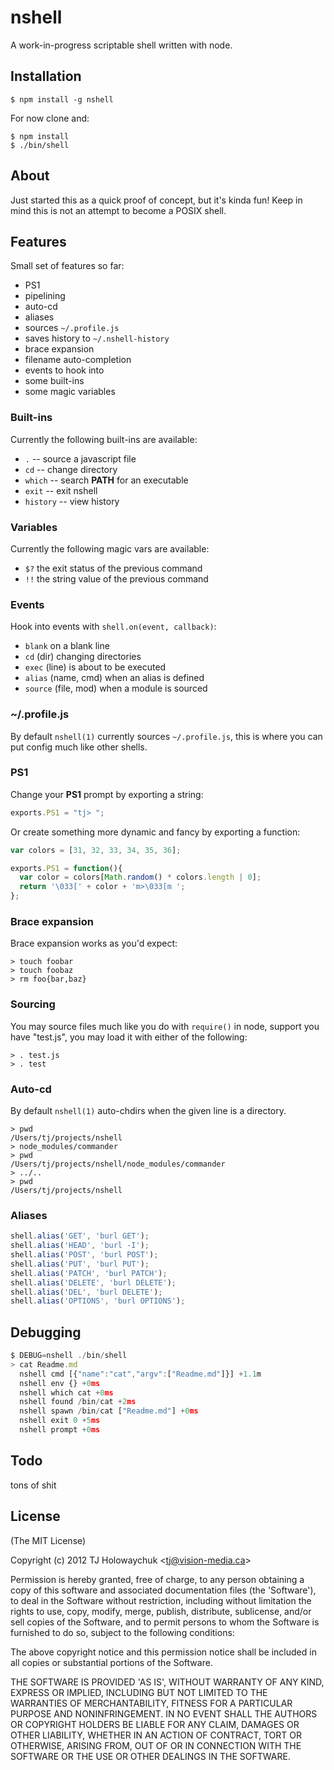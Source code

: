 
# nshell

  A work-in-progress scriptable shell written with node.

## Installation

    $ npm install -g nshell

 For now clone and:
 
    $ npm install
    $ ./bin/shell

## About

  Just started this as a quick proof of concept,
  but it's kinda fun! Keep in mind this is not an
  attempt to become a POSIX shell.

## Features

  Small set of features so far:
  
  - PS1
  - pipelining
  - auto-cd
  - aliases
  - sources `~/.profile.js`
  - saves history to `~/.nshell-history`
  - brace expansion
  - filename auto-completion
  - events to hook into
  - some built-ins
  - some magic variables

### Built-ins

  Currently the following built-ins are available:
  
  - `.` -- source a javascript file
  - `cd` -- change directory
  - `which` -- search __PATH__ for an executable
  - `exit` -- exit nshell
  - `history` -- view history

### Variables

  Currently the following magic vars are available:
  
  - `$?` the exit status of the previous command
  - `!!` the string value of the previous command

### Events

 Hook into events with `shell.on(event, callback)`:

  - `blank` on a blank line
  - `cd` (dir) changing directories
  - `exec` (line) is about to be executed
  - `alias` (name, cmd) when an alias is defined
  - `source` (file, mod) when a module is sourced

### ~/.profile.js

  By default `nshell(1)` currently sources `~/.profile.js`,
  this is where you can put config much like other shells.

### PS1

  Change your __PS1__ prompt by exporting a string:

```js
exports.PS1 = "tj> ";
```

  Or create something more dynamic and fancy
  by exporting a function:

```js
var colors = [31, 32, 33, 34, 35, 36];

exports.PS1 = function(){
  var color = colors[Math.random() * colors.length | 0];
  return '\033[' + color + 'm>\033[m ';
};
```

### Brace expansion

  Brace expansion works as you'd expect:

```
> touch foobar
> touch foobaz
> rm foo{bar,baz}
```

### Sourcing

  You may source files much like you do with `require()` in node,
  support you have "test.js", you may load it with either of
  the following:

```
> . test.js
> . test
```

### Auto-cd

  By default `nshell(1)` auto-chdirs when
  the given line is a directory.

```
> pwd
/Users/tj/projects/nshell
> node_modules/commander
> pwd
/Users/tj/projects/nshell/node_modules/commander
> ../..
> pwd
/Users/tj/projects/nshell
```

### Aliases

```js
shell.alias('GET', 'burl GET');
shell.alias('HEAD', 'burl -I');
shell.alias('POST', 'burl POST');
shell.alias('PUT', 'burl PUT');
shell.alias('PATCH', 'burl PATCH');
shell.alias('DELETE', 'burl DELETE');
shell.alias('DEL', 'burl DELETE');
shell.alias('OPTIONS', 'burl OPTIONS');
```

## Debugging

```js
$ DEBUG=nshell ./bin/shell
> cat Readme.md
  nshell cmd [{"name":"cat","argv":["Readme.md"]}] +1.1m
  nshell env {} +0ms
  nshell which cat +0ms
  nshell found /bin/cat +2ms
  nshell spawn /bin/cat ["Readme.md"] +0ms
  nshell exit 0 +5ms
  nshell prompt +0ms
```

## Todo

  tons of shit

## License 

(The MIT License)

Copyright (c) 2012 TJ Holowaychuk &lt;tj@vision-media.ca&gt;

Permission is hereby granted, free of charge, to any person obtaining
a copy of this software and associated documentation files (the
'Software'), to deal in the Software without restriction, including
without limitation the rights to use, copy, modify, merge, publish,
distribute, sublicense, and/or sell copies of the Software, and to
permit persons to whom the Software is furnished to do so, subject to
the following conditions:

The above copyright notice and this permission notice shall be
included in all copies or substantial portions of the Software.

THE SOFTWARE IS PROVIDED 'AS IS', WITHOUT WARRANTY OF ANY KIND,
EXPRESS OR IMPLIED, INCLUDING BUT NOT LIMITED TO THE WARRANTIES OF
MERCHANTABILITY, FITNESS FOR A PARTICULAR PURPOSE AND NONINFRINGEMENT.
IN NO EVENT SHALL THE AUTHORS OR COPYRIGHT HOLDERS BE LIABLE FOR ANY
CLAIM, DAMAGES OR OTHER LIABILITY, WHETHER IN AN ACTION OF CONTRACT,
TORT OR OTHERWISE, ARISING FROM, OUT OF OR IN CONNECTION WITH THE
SOFTWARE OR THE USE OR OTHER DEALINGS IN THE SOFTWARE.
